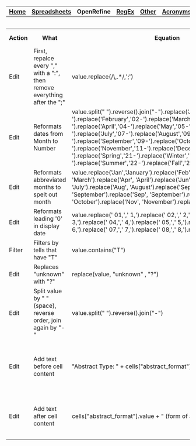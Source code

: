 <table style="width:100%">
  <tr>
    <th><a href="home.md">Home</a></th>
    <th><a href="Spreadsheet.md">Spreadsheets</a></th>
    <th>OpenRefine</th>
    <th><a href="RegEx.md">RegEx</a></th>
	<th><a href="Other.md">Other</a></th>
	<th><a href="Acronyms.md">Acronyms</a></th>
  </tr>
<table>
<table>
	<tr>
		<th>Action</th>
		<th>What</th>
		<th>Equation</th>
		<th>Explanation</th>
		<th>From this</th>
		<th>To this</th>
		<th>Date Checked</th>
	</tr>
	<tr>
		<td>Edit</td>
		<td>First, repalce every "," with a ":", then remove everything after the ";"</td>
		<td>value.replace(/\,.*/,';')</td>
		<td>The ";" remains at the end</td>
		<td>	Bioterrorism, Bioterrorism—Health aspects, Disaster medicine, Terrorism—Prevention</td>
		<td>Bioterrorism;</td>
		<td>February 2024</td>
	</tr>
		<tr>
		<td>Edit</td>
		<td>Reformats dates from Month to Number</td>
		<td>value.split(" ").reverse().join("-").replace('January','01-').replace('February','02-').replace('March','03-').replace('April','04-').replace('May','05-').replace('June','06-').replace('July','07-').replace('August','09-').replace('September','09-').replace('October','10-').replace('November','11-').replace('December','12-').replace('Spring','21-').replace('Winter','24-').replace('Summer','22-').replace('Fall','23-')</td>
		<td>Still needs clean up/individual intervention for complex dates</td>
		<td>Spring 1978</td>
		<td>1978-21-</td>
		<td>February 2024</td>
	</tr>
	</tr>
		<tr>
		<td>Edit</td>
		<td>Reformats abbreviated months to spelt out month</td>
		<td>value.replace('Jan','January').replace('Feb','February').replace('Mar', 'March').replace('Apr', 'April').replace('Jun', 'June').replace('Jul', 'July').replace('Aug', 'August').replace('Sept', 'September').replace('Sep', 'September').replace('Oct', 'October').replace('Nov', 'November').replace('Dec', 'December')</td>
		<td></td>
		<td>Oct 1902-Jun 1903</td>
		<td>October 1902-June 1903</td>
		<td>February 2024</td>
	</tr>
	</tr>
		<tr>
		<td>Edit</td>
		<td>Reformats leading '0' in display date</td>
		<td>value.replace(' 01,',' 1,').replace(' 02,',' 2,').replace(' 03,',' 3,').replace(' 04,',' 4,').replace(' 05,',' 5,').replace(' 06,',' 6,').replace(' 07,',' 7,').replace(' 08,',' 8,').replace(' 09,',' 9,')</td>
		<td>Remove "0" from "August 01, 2019")</td>
		<td>March 02, 1926</td>
		<td>March 2, 1926</td>
		<td>February 2024</td>
	</tr>
	</tr>
		<tr>
		<td>Filter</td>
		<td>Filters by tells that have "T"</td>
		<td>value.contains("T")</td>
		<td>Capitalization matters</td>
		<td>N/A</td>
		<td>N/A</td>
		<td>February 2024</td>
	</tr>
	</tr>
		<tr>
		<td>Edit</td>
		<td>Replaces "unknown" with "?"</td>
		<td>replace(value, "unknown" , "?")</td>
		<td></td>
		<td>unknown/1910</td>
		<td>?/1910</td>
		<td>February 2024</td>
	</tr>
	</tr>
		<tr>
		<td>Edit</td>
		<td>Split value by " "(space), reverse order, join again by "-"</td>
		<td>value.split(" ").reverse().join("-")</td>
		<td>When you have multiple split values, it gets messy. </td>
		<td>May 1892</td>
		<td>1892-May</td>
		<td>February 2024</td>
	</tr>
	</tr>
		<tr>
		<td>Edit</td>
		<td>Add text before cell content</td>
		<td>"Abstract Type: " + cells["abstract_format"].value</td>
		<td>This adds the text "Abstract Type: " to the beginning of all content in the column "abstract_format"</td>
		<td>html</td>
		<td>Abstract Type: html</td>
		<td>April 2024</td>
	</tr>
	</tr>
		<tr>
		<td>Edit</td>
		<td>Add text after cell content</td>
		<td>cells["abstract_format"].value + " (form of abstract)"</td>
		<td>This adds the text  (form of abstract) to the end of all content in the column "abstract_format"</td>
		<td>html</td>
		<td>html (form of abstract)</td>
		<td>April 2024</td>
	</tr>
</table>
